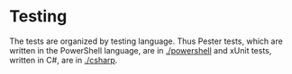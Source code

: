 Testing
=======

The tests are organized by testing language. Thus Pester tests, which
are written in the PowerShell language, are in
[./powershell](./powershell) and xUnit tests, written in C#, are in
[./csharp](./csharp). 